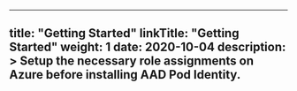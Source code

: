 
---
title: "Getting Started"
linkTitle: "Getting Started"
weight: 1
date: 2020-10-04
description: >
  Setup the necessary role assignments on Azure before installing AAD Pod Identity.
---
